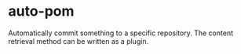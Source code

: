 # auto-pom

Automatically commit something to a specific repository.
The content retrieval method can be written as a plugin.
